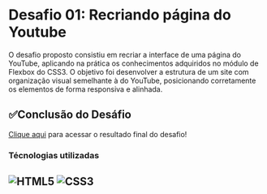 # Desafio 01: Recriando página do Youtube

O desafio proposto consistiu em recriar a interface de uma página do YouTube, aplicando na prática os conhecimentos adquiridos no módulo de Flexbox do CSS3. O objetivo foi desenvolver a estrutura de um site com organização visual semelhante à do YouTube, posicionando corretamente os elementos de forma responsiva e alinhada.

## ✅Conclusão do Desáfio

[Clique aqui](https://mateusfaria13.github.io/Desafio-Flexbox-Youtube/) para acessar o resultado final do desafio!

### Técnologias utilizadas
![HTML5](https://img.shields.io/badge/HTML5-E34F26?style=for-the-badge&logo=html5&logoColor=white)
![CSS3](https://img.shields.io/badge/CSS3-1572B6?style=for-the-badge&logo=css3&logoColor=white)
----




